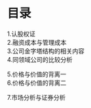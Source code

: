 # 目录
1.认股权证   
2.融资成本与管理成本    
3.公司金字塔结构的相关内容    
4.同领域公司的比较分析   

5.价格与价值的背离一   
6.价格与价值的背离二

7.市场分析与证券分析
